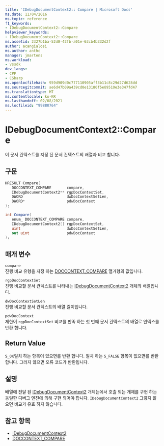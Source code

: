 ```yaml
---
title: 'IDebugDocumentContext2:: Compare | Microsoft Docs'
ms.date: 11/04/2016
ms.topic: reference
f1_keywords:
- IDebugDocumentContext2::Compare
helpviewer_keywords:
- IDebugDocumentContext2::Compare
ms.assetid: 2327b1ba-52d0-42fb-a01e-63cb4b332d2f
author: acangialosi
ms.author: anthc
manager: jmartens
ms.workload:
- vssdk
dev_langs:
- CPP
- CSharp
ms.openlocfilehash: 959d909d0c777110905aff3b11c8c29d27d628dd
ms.sourcegitcommit: ae6d47b09a439cd0e13180f5e89510e3e347fd47
ms.translationtype: MT
ms.contentlocale: ko-KR
ms.lasthandoff: 02/08/2021
ms.locfileid: "99880764"
---
```

# <a name="idebugdocumentcontext2compare"></a>IDebugDocumentContext2::Compare
이 문서 컨텍스트를 지정 된 문서 컨텍스트의 배열과 비교 합니다.

## <a name="syntax"></a>구문

```cpp
HRESULT Compare( 
   DOCCONTEXT_COMPARE       compare,
   IDebugDocumentContext2** rgpDocContextSet,
   DWORD                    dwDocContextSetLen,
   DWORD*                   pdwDocContext
);
```

```csharp
int Compare( 
   enum_ DOCCONTEXT_COMPARE compare,
   IDebugDocumentContext2[] rgpDocContextSet,
   uint                     dwDocContextSetLen,
   out uint                 pdwDocContext
);
```

## <a name="parameters"></a>매개 변수
`compare`\
진행 비교 유형을 지정 하는 [DOCCONTEXT_COMPARE](../../../extensibility/debugger/reference/doccontext-compare.md) 열거형의 값입니다.

`rgpDocContextSet`\
진행 비교할 문서 컨텍스트를 나타내는 [IDebugDocumentContext2](../../../extensibility/debugger/reference/idebugdocumentcontext2.md) 개체의 배열입니다.

`dwDocContextSetLen`\
진행 비교할 문서 컨텍스트의 배열 길이입니다.

`pdwDocContext`\
제한이 `rgpDocContextSet` 비교를 만족 하는 첫 번째 문서 컨텍스트의 배열로 인덱스를 반환 합니다.

## <a name="return-value"></a>Return Value
 `S_OK`일치 하는 항목이 있으면를 반환 합니다. 일치 하는 `S_FALSE` 항목이 없으면를 반환 합니다. 그러지 않으면 오류 코드가 반환됩니다.

## <a name="remarks"></a>설명
 배열에 전달 된 [IDebugDocumentContext2](../../../extensibility/debugger/reference/idebugdocumentcontext2.md) 개체는에서 호출 되는 개체를 구현 하는 동일한 디버그 엔진에 의해 구현 되어야 합니다. `IDebugDocumentContext2` 그렇지 않으면 비교가 유효 하지 않습니다.

## <a name="see-also"></a>참고 항목
- [IDebugDocumentContext2](../../../extensibility/debugger/reference/idebugdocumentcontext2.md)
- [DOCCONTEXT_COMPARE](../../../extensibility/debugger/reference/doccontext-compare.md)
